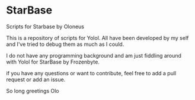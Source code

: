 # StarBase
Scripts for Starbase by Oloneus

This is a repository of scripts for Yolol. All have been developed by my self and I've tried to debug them as much as I could.

I do not have any programming background and am just fiddling around with Yolol for StarBase by Frozenbyte.

if you have any questions or want to contribute, feel free to add a pull request or add an issue.

So long
greetings
Olo
